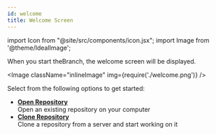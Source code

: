 ```yaml
---
id: welcome
title: Welcome Screen
---
```


import Icon from "@site/src/components/icon.jsx";
import Image from '@theme/IdealImage';

When you start theBranch, the welcome screen will be displayed.

<Image className="inlineImage" img={require('./welcome.png')} />

Select from the following options to get started:

- [<Icon name="document-open" /> **Open Repository**](repositories/opening/disk.md)<br />
Open an existing repository on your computer
- [<Icon name="edit-copy" /> **Clone Repository**](repositories/opening/clone.md)<br />
Clone a repository from a server and start working on it
